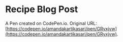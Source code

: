 # Recipe Blog Post

A Pen created on CodePen.io. Original URL: [https://codepen.io/amandakartikasari/pen/GRyxjvw](https://codepen.io/amandakartikasari/pen/GRyxjvw).


